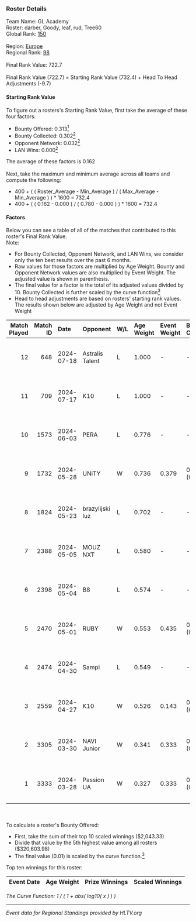 ### Roster Details<br />
Team Name: GL Academy<br />
Roster: darber, Goody, leaf, rud, Tree60<br />
Global Rank: [150](../standings_global.md)<br />
<br />
Region: [Europe]( ../standings_europe.md)<br />
Regional Rank: [98]( ../standings_europe.md)<br />
<br />
Final Rank Value:  722.7<br />
<br />
Final Rank Value (722.7) = Starting Rank Value (732.4) + Head To Head Adjustments (-9.7)<br />

#### Starting Rank Value<br />
To figure out a rosters's Starting Rank Value, first take the average of these four factors:<br />
- Bounty Offered: 0.313[<sup>1</sup>](#table2)
- Bounty Collected: 0.302[<sup>2</sup>](#table1)
- Opponent Network: 0.032[<sup>2</sup>](#table1)
- LAN Wins: 0.000[<sup>2</sup>](#table1)

The average of these factors is 0.162<br />
<br />
Next, take the maximum and minimum average across all teams and compute the following:<br />
- 400 + ( ( Roster_Average - Min_Average ) / ( Max_Average - Min_Average ) ) * 1600 = 732.4
- 400 + ( ( 0.162 - 0.000 ) / ( 0.780 - 0.000 ) ) * 1600 = 732.4


#### Factors<br />
Below you can see a table of all of the matches that contributed to this roster's Final Rank Value.<br />
Note:<br />

- For Bounty Collected, Opponent Network, and LAN Wins, we consider only the ten best results over the past 6 months.
- Raw values for those factors are multiplied by Age Weight. Bounty and Opponent Network values are also multiplied by Event Weight. The adjusted value is shown in parenthesis.
- The final value for a factor is the total of its adjusted values divided by 10. Bounty Collected is further scaled by the curve function[<sup>3</sup>](#curveFunction)
- Head to head adjustments are based on rosters' starting rank values. The results shown below are adjusted by Age Weight and not Event Weight
<span id="table1"></span><br />


| Match Played | Match ID | Date       | Opponent        | W/L | Age Weight | Event Weight | Bounty Collected | Opponent Network | LAN Wins  | H2H Adj. | Roster                           |
| -: | -: | :- | :- | :- | :- | :- | :- | :- | :- | -: | :- |
|           12 |      648 | 2024-07-18 | Astralis Talent | L   | 1.000      | -            | -                | -                | -         |   -16.30 | darber, Goody, leaf, rud, Tree60 |
|           11 |      709 | 2024-07-17 | K10             | L   | 1.000      | -            | -                | -                | -         |   -17.51 | darber, Goody, leaf, rud, Tree60 |
|           10 |     1573 | 2024-06-03 | PERA            | L   | 0.776      | -            | -                | -                | -         |    -6.38 | darber, Goody, leaf, rud, Tree60 |
|            9 |     1732 | 2024-05-28 | UNiTY           | W   | 0.736      | 0.379        | 0.024 (0.007)    | 0.300 (0.083)    | 0 (0.000) |    17.10 | darber, Goody, leaf, rud, Tree60 |
|            8 |     1824 | 2024-05-23 | brazylijski luz | L   | 0.702      | -            | -                | -                | -         |    -8.62 | darber, Goody, leaf, rud, Tree60 |
|            7 |     2388 | 2024-05-05 | MOUZ NXT        | L   | 0.580      | -            | -                | -                | -         |    -3.29 | darber, Goody, leaf, rud, shadiy |
|            6 |     2398 | 2024-05-04 | B8              | L   | 0.574      | -            | -                | -                | -         |    -3.06 | darber, Goody, leaf, rud, shadiy |
|            5 |     2470 | 2024-05-01 | RUBY            | W   | 0.553      | 0.435        | 0.095 (0.023)    | 0.491 (0.118)    | 0 (0.000) |    12.64 | darber, Goody, leaf, rud, shadiy |
|            4 |     2474 | 2024-04-30 | Sampi           | L   | 0.549      | -            | -                | -                | -         |    -4.89 | darber, Goody, leaf, rud, sSen   |
|            3 |     2559 | 2024-04-27 | K10             | W   | 0.526      | 0.143        | 0.008 (0.001)    | 0.132 (0.010)    | 0 (0.000) |     6.90 | darber, Goody, leaf, rud, sSen   |
|            2 |     3305 | 2024-03-30 | NAVI Junior     | W   | 0.341      | 0.333        | 0.003 (0.000)    | 0.029 (0.003)    | 0 (0.000) |     4.77 | darber, Goody, leaf, nestee, rud |
|            1 |     3333 | 2024-03-28 | Passion UA      | W   | 0.327      | 0.333        | 0.173 (0.019)    | 1.000 (0.109)    | 0 (0.000) |     8.95 | darber, Goody, leaf, nestee, rud |

<br />
<span id="table2"></span><br />
To calculate a roster's Bounty Offered:<br />

- First, take the sum of their top 10 scaled winnings ($2,043.33)
- Divide that value by the 5th highest value among all rosters ($320,603.98)
- The final value (0.01) is scaled by the curve function.[<sup>3</sup>](#curveFunction)

Top ten winnings for this roster:<br />

| Event Date | Age Weight | Prize Winnings | Scaled Winnings |
| :- | -: | :- | :- |


<span id="curveFunction"></span>_The Curve Function: 1 / ( 1 + abs( log10( x ) ) )_<br />

---
_Event data for Regional Standings provided by HLTV.org_<br />

